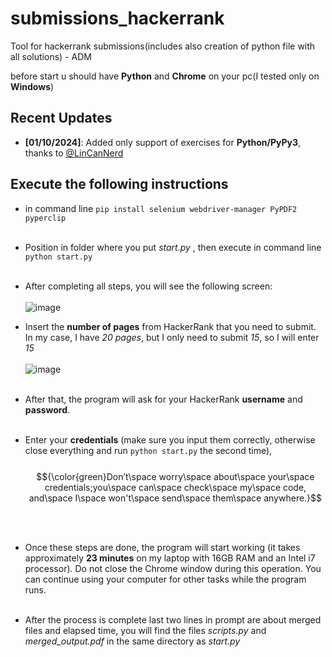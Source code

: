 # submissions_hackerrank
Tool for hackerrank submissions(includes also creation of python file with all solutions) - ADM

before start u should have **Python** and **Chrome** on your pc(I tested only on **Windows**)
## Recent Updates
- **[01/10/2024]**: Added only support of exercises for **Python/PyPy3**, thanks to [@LinCanNerd](https://github.com/LinCanNerd)


## Execute the following instructions<br/> 

- in command line ```pip install selenium webdriver-manager PyPDF2 pyperclip```<br/><br/>
- Position in folder where you put _start.py_ , then execute in command line ```python start.py```<br/><br/>
- After completing all steps, you will see the following screen:<br/><br/>
![image](https://github.com/user-attachments/assets/044aba67-dbc3-41c1-9191-eaa0a2938903)

- Insert the **number of pages** from HackerRank that you need to submit. In my case, I have _20 pages_, but I only need to submit _15_, so I will enter _15_<br/><br/>
![image](https://github.com/user-attachments/assets/c8b7033d-4dea-4f41-ab62-aa508e0b7647)
<br/><br/>
- After that, the program will ask for your HackerRank **username** and **password**. <br/><br/>
- Enter your **credentials** (make sure you input them correctly, otherwise close everything and run  ```python start.py``` the second time),<br/><br/>
$${\color{green}Don’t\space worry\space about\space your\space credentials;you\space can\space check\space my\space code, and\space I\space won't\space send\space them\space anywhere.}$$

<br/></br>
- Once these steps are done, the program will start working (it takes approximately **23 minutes** on my laptop with 16GB RAM and an Intel i7 processor). Do not close the Chrome window during this operation. You can continue using your computer for other tasks while the program runs.</br></br>

- After the process is complete last two lines in prompt are about merged files and elapsed time, you will find the files _scripts.py_ and _merged_output.pdf_ in the same directory as _start.py_

